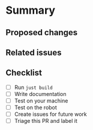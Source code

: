 # Summary
<!--- Provide a general summary of the changes -->

## Proposed changes
<!--- Describe your changes and why they are necessary. -->

## Related issues
<!--- Mention (link) related issues. -->
<!--- If you suggest a new feature, please discuss it in an issue first. -->
<!--- If fixing a bug, there should be an issue describing it with steps to reproduce -->

## Checklist

- [ ] Run `just build`
- [ ] Write documentation
- [ ] Test on your machine
- [ ] Test on the robot
- [ ] Create issues for future work
- [ ] Triage this PR and label it
